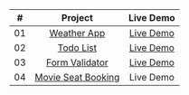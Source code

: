 |  #  |                        Project                        |                                        Live Demo                                         |
| :-: | :---------------------------------------------------: | :--------------------------------------------------------------------------------------: |
| 01  |         [Weather App](./Project/weather-app)          |  [Live Demo ](https://645106221e40775696331e1a--reliable-sunburst-c2acfd.netlify.app/)   |
| 02  |           [Todo List](./Project/todo-list/)           |   [Live Demo ](https://6451048de0e24159042e68fe--dulcet-vacherin-b149fb.netlify.app/)    |
| 03  |     [Form Validator](./Project//form-validator//)     | [Live Demo ](https://645261e87a18370d2a8693cc--lighthearted-begonia-fe70ee.netlify.app/) |
| 04  | [Movie Seat Booking](./Project//movie-seat-booking//) |                                        Live Demo                                         |
